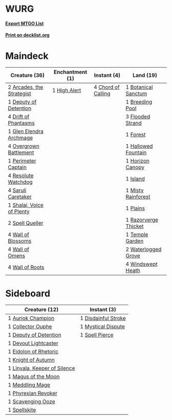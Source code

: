 # WURG

#### [Export MTGO List](../collection/WURG/WURG.txt)
#### [Print on decklist.org](http://decklist.org/?deckmain=2%09Arcades,%20the%20Strategist%0A1%09Botanical%20Sanctum%0A1%09Breeding%20Pool%0A4%09Chord%20of%20Calling%0A1%09Deputy%20of%20Detention%0A4%09Drift%20of%20Phantasms%0A3%09Flooded%20Strand%0A1%09Forest%0A1%09Glen%20Elendra%20Archmage%0A1%09Hallowed%20Fountain%0A1%09High%20Alert%0A1%09Horizon%20Canopy%0A1%09Island%0A1%09Misty%20Rainforest%0A4%09Overgrown%20Battlement%0A1%09Perimeter%20Captain%0A1%09Plains%0A1%09Razorverge%20Thicket%0A4%09Resolute%20Watchdog%0A4%09Saruli%20Caretaker%0A1%09Shalai,%20Voice%20of%20Plenty%0A2%09Spell%20Queller%0A1%09Temple%20Garden%0A4%09Wall%20of%20Blossoms%0A4%09Wall%20of%20Omens%0A4%09Wall%20of%20Roots%0A2%09Waterlogged%20Grove%0A4%09Windswept%20Heath&deckside=1%09Auriok%20Champion%0A1%09Collector%20Ouphe%0A1%09Deputy%20of%20Detention%0A1%09Devout%20Lightcaster%0A1%09Disdainful%20Stroke%0A1%09Eidolon%20of%20Rhetoric%0A1%09Knight%20of%20Autumn%0A1%09Linvala,%20Keeper%20of%20Silence%0A1%09Magus%20of%20the%20Moon%0A1%09Meddling%20Mage%0A1%09Mystical%20Dispute%0A1%09Phyrexian%20Revoker%0A1%09Scavenging%20Ooze%0A1%09Spell%20Pierce%0A1%09Spellskite)
# Maindeck

|                                           Creature (36)                                            |                                    Enchantment (1)                                    |                                         Instant (4)                                         |                                           Land (19)                                           |
|----------------------------------------------------------------------------------------------------|---------------------------------------------------------------------------------------|---------------------------------------------------------------------------------------------|-----------------------------------------------------------------------------------------------|
|2 [Arcades, the Strategist](http://gatherer.wizards.com/Pages/Card/Details.aspx?multiverseid=447348)|1 [High Alert](http://gatherer.wizards.com/Pages/Card/Details.aspx?multiverseid=457326)|4 [Chord of Calling](http://gatherer.wizards.com/Pages/Card/Details.aspx?multiverseid=383209)|1 [Botanical Sanctum](http://gatherer.wizards.com/Pages/Card/Details.aspx?multiverseid=417817) |
|1 [Deputy of Detention](http://gatherer.wizards.com/Pages/Card/Details.aspx?multiverseid=457309)    |                                                                                       |                                                                                             |1 [Breeding Pool](http://gatherer.wizards.com/Pages/Card/Details.aspx?multiverseid=97088)      |
|4 [Drift of Phantasms](http://gatherer.wizards.com/Pages/Card/Details.aspx?multiverseid=87994)      |                                                                                       |                                                                                             |3 [Flooded Strand](http://gatherer.wizards.com/Pages/Card/Details.aspx?multiverseid=405098)    |
|1 [Glen Elendra Archmage](http://gatherer.wizards.com/Pages/Card/Details.aspx?multiverseid=157977)  |                                                                                       |                                                                                             |1 [Forest](http://gatherer.wizards.com/Pages/Card/Details.aspx?multiverseid=439860)            |
|4 [Overgrown Battlement](http://gatherer.wizards.com/Pages/Card/Details.aspx?multiverseid=438746)   |                                                                                       |                                                                                             |1 [Hallowed Fountain](http://gatherer.wizards.com/Pages/Card/Details.aspx?multiverseid=97071)  |
|1 [Perimeter Captain](http://gatherer.wizards.com/Pages/Card/Details.aspx?multiverseid=198361)      |                                                                                       |                                                                                             |1 [Horizon Canopy](http://gatherer.wizards.com/Pages/Card/Details.aspx?multiverseid=409571)    |
|4 [Resolute Watchdog](http://gatherer.wizards.com/Pages/Card/Details.aspx?multiverseid=457163)      |                                                                                       |                                                                                             |1 [Island](http://gatherer.wizards.com/Pages/Card/Details.aspx?multiverseid=439857)            |
|4 [Saruli Caretaker](http://gatherer.wizards.com/Pages/Card/Details.aspx?multiverseid=457283)       |                                                                                       |                                                                                             |1 [Misty Rainforest](http://gatherer.wizards.com/Pages/Card/Details.aspx?multiverseid=405102)  |
|1 [Shalai, Voice of Plenty](http://gatherer.wizards.com/Pages/Card/Details.aspx?multiverseid=442923)|                                                                                       |                                                                                             |1 [Plains](http://gatherer.wizards.com/Pages/Card/Details.aspx?multiverseid=439856)            |
|2 [Spell Queller](http://gatherer.wizards.com/Pages/Card/Details.aspx?multiverseid=414494)          |                                                                                       |                                                                                             |1 [Razorverge Thicket](http://gatherer.wizards.com/Pages/Card/Details.aspx?multiverseid=209407)|
|4 [Wall of Blossoms](http://gatherer.wizards.com/Pages/Card/Details.aspx?multiverseid=405447)       |                                                                                       |                                                                                             |1 [Temple Garden](http://gatherer.wizards.com/Pages/Card/Details.aspx?multiverseid=405112)     |
|4 [Wall of Omens](http://gatherer.wizards.com/Pages/Card/Details.aspx?multiverseid=247400)          |                                                                                       |                                                                                             |2 [Waterlogged Grove](http://gatherer.wizards.com/Pages/Card/Details.aspx?multiverseid=464198) |
|4 [Wall of Roots](http://gatherer.wizards.com/Pages/Card/Details.aspx?multiverseid=220566)          |                                                                                       |                                                                                             |4 [Windswept Heath](http://gatherer.wizards.com/Pages/Card/Details.aspx?multiverseid=405115)   |


# Sideboard

|                                             Creature (12)                                             |                                         Instant (3)                                          |
|-------------------------------------------------------------------------------------------------------|----------------------------------------------------------------------------------------------|
|1 [Auriok Champion](http://gatherer.wizards.com/Pages/Card/Details.aspx?multiverseid=72921)            |1 [Disdainful Stroke](http://gatherer.wizards.com/Pages/Card/Details.aspx?multiverseid=420705)|
|1 [Collector Ouphe](http://gatherer.wizards.com/Pages/Card/Details.aspx?multiverseid=464107)           |1 [Mystical Dispute](http://gatherer.wizards.com/Pages/Card/Details.aspx?multiverseid=473020) |
|1 [Deputy of Detention](http://gatherer.wizards.com/Pages/Card/Details.aspx?multiverseid=457309)       |1 [Spell Pierce](http://gatherer.wizards.com/Pages/Card/Details.aspx?multiverseid=425876)     |
|1 [Devout Lightcaster](http://gatherer.wizards.com/Pages/Card/Details.aspx?multiverseid=191374)        |                                                                                              |
|1 [Eidolon of Rhetoric](http://gatherer.wizards.com/Pages/Card/Details.aspx?multiverseid=380409)       |                                                                                              |
|1 [Knight of Autumn](http://gatherer.wizards.com/Pages/Card/Details.aspx?multiverseid=452933)          |                                                                                              |
|1 [Linvala, Keeper of Silence](http://gatherer.wizards.com/Pages/Card/Details.aspx?multiverseid=425838)|                                                                                              |
|1 [Magus of the Moon](http://gatherer.wizards.com/Pages/Card/Details.aspx?multiverseid=136152)         |                                                                                              |
|1 [Meddling Mage](http://gatherer.wizards.com/Pages/Card/Details.aspx?multiverseid=179547)             |                                                                                              |
|1 [Phyrexian Revoker](http://gatherer.wizards.com/Pages/Card/Details.aspx?multiverseid=383343)         |                                                                                              |
|1 [Scavenging Ooze](http://gatherer.wizards.com/Pages/Card/Details.aspx?multiverseid=420783)           |                                                                                              |
|1 [Spellskite](http://gatherer.wizards.com/Pages/Card/Details.aspx?multiverseid=397743)                |                                                                                              |

